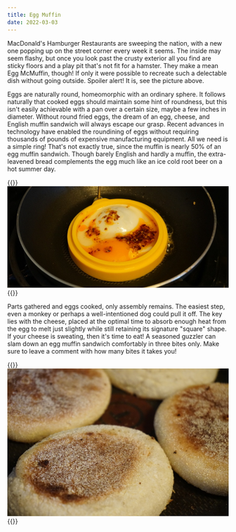 ```yaml
---
title: Egg Muffin
date: 2022-03-03
---
```


MacDonald's Hamburger Restaurants are sweeping the nation, with a new one popping up on the street corner every week it seems. The inside may seem flashy, but once you look past the crusty exterior all you find are sticky floors and a play pit that's not fit for a hamster. They make a mean Egg McMuffin, though! If only it were possible to recreate such a delectable dish without going outside. Spoiler alert! It is, see the picture above.

Eggs are naturally round, homeomorphic with an ordinary sphere. It follows naturally that cooked eggs should maintain some hint of roundness, but this isn't easily achievable with a pan over a certain size, maybe a few inches in diameter. Without round fried eggs, the dream of an egg, cheese, and English muffin sandwich will always escape our grasp. Recent advances in technology have enabled the roundining of eggs without requiring thousands of pounds of expensive manufacturing equipment. All we need is a simple ring! That's not exactly true, since the muffin is nearly 50% of an egg muffin sandwich. Though barely English and hardly a muffin, the extra-leavened bread complements the egg much like an ice cold root beer on a hot summer day.

{{<img>}}![](pan.jpg){{</img>}}


Parts gathered and eggs cooked, only assembly remains. The easiest step, even a monkey or perhaps a well-intentioned dog could pull it off. The key lies with the cheese, placed at the optimal time to absorb enough heat from the egg to melt just slightly while still retaining its signature "square" shape. If your cheese is sweating, then it's time to eat! A seasoned guzzler can slam down an egg muffin sandwich comfortably in three bites only. Make sure to leave a comment with how many bites it takes you!

{{<img>}}![](bread.jpg){{</img>}}
